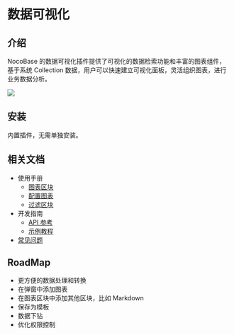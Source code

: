 # 数据可视化

<PluginInfo name="data-visualization"></PluginInfo>

## 介绍

NocoBase 的数据可视化插件提供了可视化的数据检索功能和丰富的图表组件，基于系统 Collection 数据，用户可以快速建立可视化面板，灵活组织图表，进行业务数据分析。

![](https://nocobase-docs.oss-cn-beijing.aliyuncs.com/51be43d5400d6294f6c20d11009f23c4.png)

## 安装

内置插件，无需单独安装。

## 相关文档

- 使用手册
  - [图表区块](./user/chart-block.md)
  - [配置图表](./user/configure.md)
  - [过滤区块](./user/filter.md)
- 开发指南
  - [API 参考](./dev/index.md)
  - [示例教程](./step-by-step/index.md)
- [常见问题](./faq.md)

## RoadMap

- 更方便的数据处理和转换
- 在弹窗中添加图表
- 在图表区块中添加其他区块，比如 Markdown
- 保存为模板
- 数据下钻
- 优化权限控制